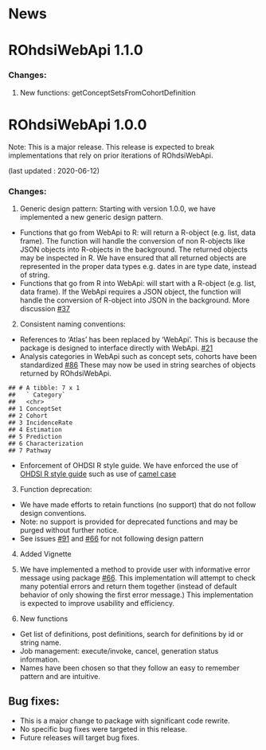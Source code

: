 News
================

# ROhdsiWebApi 1.1.0

### Changes:
1.  New functions: getConceptSetsFromCohortDefinition




# ROhdsiWebApi 1.0.0

Note: This is a major release. This release is expected to break
implementations that rely on prior iterations of ROhdsiWebApi.

(last updated : 2020-06-12)

### Changes:

1.  Generic design pattern: Starting with version 1.0.0, we have
    implemented a new generic design pattern.  

<!-- end list -->

  - Functions that go from WebApi to R: will return a R-object
    (e.g. list, data frame). The function will handle the conversion of
    non R-objects like JSON objects into R-objects in the background.
    The returned objects may be inspected in R. We have ensured that all
    returned objects are represented in the proper data types e.g. dates
    in are type date, instead of string.
  - Functions that go from R into WebApi: will start with a R-object
    (e.g. list, data frame). If the WebApi requires a JSON object, the
    function will handle the conversion of R-object into JSON in the
    background. More discussion
    [\#37](https://github.com/OHDSI/ROhdsiWebApi/issues/37)

<!-- end list -->

2.  Consistent naming conventions:

<!-- end list -->

  - References to ‘Atlas’ has been replaced by ‘WebApi’. This is because
    the package is designed to interface directly with WebApi.
    [\#21](https://github.com/OHDSI/ROhdsiWebApi/issues/21)
  - Analysis categories in WebApi such as concept sets, cohorts have
    been standardized
    [\#86](https://github.com/OHDSI/ROhdsiWebApi/issues/86) These may
    now be used in string searches of objects returned by ROhdsiWebApi.

<!-- end list -->

    ## # A tibble: 7 x 1
    ##   ` Category`     
    ##   <chr>           
    ## 1 ConceptSet      
    ## 2 Cohort          
    ## 3 IncidenceRate   
    ## 4 Estimation      
    ## 5 Prediction      
    ## 6 Characterization
    ## 7 Pathway

  - Enforcement of OHDSI R style guide. We have enforced the use of
    [OHDSI R style
    guide](https://ohdsi.github.io/MethodsLibrary/codeStyle.html#ohdsi_code_style_for_r)
    such as use of [camel
    case](https://github.com/OHDSI/ROhdsiWebApi/issues/22)

<!-- end list -->

3.  Function deprecation:

<!-- end list -->

  - We have made efforts to retain functions (no support) that do not
    follow design conventions.
  - Note: no support is provided for deprecated functions and may be
    purged without further notice.
  - See issues [\#91](https://github.com/OHDSI/ROhdsiWebApi/issues/91)
    and [\#66](https://github.com/OHDSI/ROhdsiWebApi/issues/66) for not
    following design pattern

<!-- end list -->

4.  Added Vignette

5.  We have implemented a method to provide user with informative error
    message using package
    [\#66](https://github.com/OHDSI/ROhdsiWebApi/issues/56). This
    implementation will attempt to check many potential errors and
    return them together (instead of default behavior of only showing
    the first error message.) This implementation is expected to improve
    usability and efficiency.

6.  New functions

<!-- end list -->

  - Get list of definitions, post definitions, search for definitions by
    id or string name.
  - Job management: execute/invoke, cancel, generation status
    information.
  - Names have been chosen so that they follow an easy to remember
    pattern and are intuitive.

## Bug fixes:

  - This is a major change to package with significant code rewrite.
  - No specific bug fixes were targeted in this release.
  - Future releases will target bug fixes.
